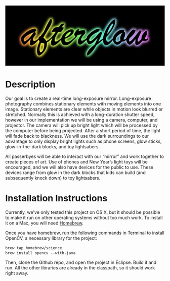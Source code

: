 ![logo](https://github.com/stanleyrya/afterglow-figment/raw/master/logo.png)

Description
==========

Our goal is to create a real-time long-exposure mirror. Long-exposure photography combines stationary elements with moving elements into one image. Stationary elements are clear while objects in motion look blurred or stretched. Normally this is achieved with a long-duration shutter speed, however in our implementation we will be using a camera, computer, and projector. The camera will pick up bright light which will be processed by the computer before being projected. After a short period of time, the light will fade back to blackness. We will use the dark surroundings to our advantage to only display bright lights such as phone screens, glow sticks, glow-in-the-dark blocks, and toy lightsabers.

All passerbyes will be able to interact with our “mirror” and work together to create pieces of art. Use of phones and New Year’s light toys will be encouraged, and we will also have devices for the public to use. These devices range from glow in the dark blocks that kids can build (and subsequently knock down) to toy lightsabers.

Installation Instructions
=========================

Currently, we've only tested this project on OS X, but it should be possible to make it run on other operating systems without too much work. To install it on a Mac, you will need [Homebrew](http://brew.sh/ "Homebrew — The missing package manager for OS X").

Once you have homebrew, run the following commands in Terminal to install OpenCV, a necessary library for the project:
```
brew tap homebrew/science
brew install opencv --with-java
```

Then, clone the Github repo, and open the project in Eclipse. Build it and run. All the other libraries are already in the classpath, so it should work right away.
